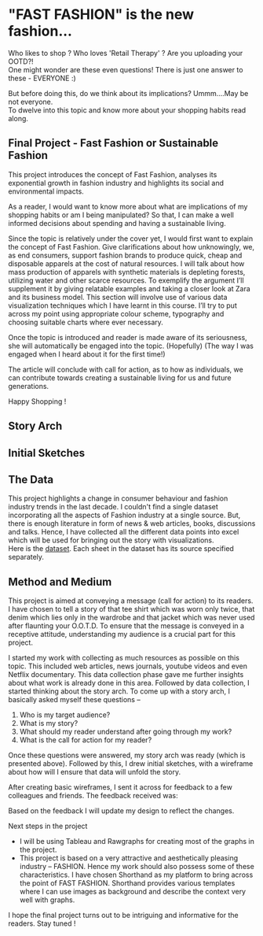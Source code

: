 # "FAST FASHION" is the new fashion...

Who likes to shop ? Who loves 'Retail Therapy' ? Are you uploading your OOTD?!<br>
One might wonder are these even questions! There is just one answer to these - EVERYONE :) <br>

But before doing this, do we think about its implications? Ummm....May be not everyone.<br> 
To dwelve into this topic and know more about your shopping habits read along.

## Final Project - Fast Fashion or Sustainable Fashion
This project introduces the concept of Fast Fashion, analyses its exponential growth in fashion industry and highlights its social and environmental impacts.

As a reader, I would want to know more about what are implications of my shopping habits or am I being manipulated? So that, I can make a well informed decisions about spending and having a sustainable living. 



Since the topic is relatively under the cover yet, I would first want to explain the concept of Fast Fashion. Give clarifications about how unknowingly, we, as end consumers, support fashion brands to produce quick, cheap and disposable apparels at the cost of natural resources. I will talk about how mass production of apparels with synthetic materials is depleting forests, utilizing water and other scarce resources.  To exemplify the argument I’ll supplement it by giving relatable examples and taking a closer look at Zara and its business model. This section will involve use of various data visualization techniques which I have learnt in this course. I’ll try to put across my point using appropriate colour scheme, typography and choosing suitable charts where ever necessary. <br>

Once the topic is introduced and reader is made aware of its seriousness, she will automatically be engaged into the topic. (Hopefully) (The way I was engaged when I heard about it for the first time!) <br>

The article will conclude with call for action, as to how as individuals, we can contribute towards creating a sustainable living for us and future generations. <br>



Happy Shopping !



## Story Arch


## Initial Sketches


## The Data
This project highlights a change in consumer behaviour and fashion industry trends in the last decade. I couldn't find a single dataset incorporating all the aspects of Fashion industry at a single source. But, there is enough literature in form of news & web articles, books, discussions and talks. Hence, I have collected all the different data points into excel which will be used for bringing out the story with visualizations.<br>
Here is the [dataset](https://github.com/ShrutiKarandikar/Portfolio/blob/master/TSWD_Project_FastFashion.xlsx).  Each sheet in the dataset has its source specified separately. 

## Method and Medium
This project is aimed at conveying a message (call for action) to its readers. I have chosen to tell a story of that tee shirt which was worn only twice, that denim which lies only in the wardrobe and that jacket which was never used after flaunting your O.O.T.D.
To ensure that the message is conveyed in a receptive attitude, understanding my audience is a crucial part for this project. 

I started my work with collecting as much resources as possible on this topic. This included web articles, news journals, youtube videos and even Netflix documentary. This data collection phase gave me further insights about what work is already done in this area. Followed by data collection, I started thinking about the story arch. To come up with a story arch, I basically asked myself these questions – 

1. Who is my target audience? 
2. What is my story?
3. What should my reader understand after going through my work?
4. What is the call for action for my reader? 


Once these questions were answered, my story arch was ready (which is presented above). Followed by this, I drew initial sketches, with a wireframe about how will I ensure that data will unfold the story.     

After creating basic wireframes, I sent it across for feedback to a few colleagues and friends. The feedback received was:   


Based on the feedback I will update my design to reflect the changes. 

Next steps in the project<br> 
* I will be using Tableau and Rawgraphs for creating most of the graphs in the project. 
* This project is based on a very attractive and aesthetically pleasing industry – FASHION. Hence my work should also possess some of these characteristics. I have chosen Shorthand as my platform to bring across the point of FAST FASHION. Shorthand provides various templates where I can use images as background and describe the context very well with graphs. 


I hope the final project turns out to be intriguing and informative for the readers. Stay tuned !

